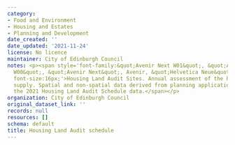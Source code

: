 ```yaml
---
category:
- Food and Environment
- Housing and Estates
- Planning and Development
date_created: ''
date_updated: '2021-11-24'
license: No licence
maintainer: City of Edinburgh Council
notes: <p><span style='font-family:&quot;Avenir Next W01&quot;, &quot;Avenir Next
  W00&quot;, &quot;Avenir Next&quot;, Avenir, &quot;Helvetica Neue&quot;, sans-serif;
  font-size:16px;'>Housing Land Audit Sites. Annual assessment of the housing land
  supply. Spatial and non-spatial data derived from planning applications. This is
  the 2021 Housing Land Audit Schedule data.</span></p>
organization: City of Edinburgh Council
original_dataset_link: ''
records: null
resources: []
schema: default
title: Housing Land Audit schedule
---
```

